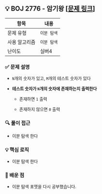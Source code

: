 ## 💡 BOJ 2776 - 암기왕 [[문제 링크](https://www.acmicpc.net/problem/2776)]

| 항목 | 내용 |
|------|------|
| 문제 유형 | `이분 탐색` |
| 사용 알고리즘 | `이분 탐색` |
| 난이도 | 실버4 |

### ✅ 문제 설명
- `N`개의 숫자가 있고, `M`개의 테스트 숫자가 있다

- **테스트 숫자가 `N`개의 숫자에 존재하는지 출력한다**
	- 존재하면 `1` 출력

	- 존재하지 않으면 `0` 출력

### 🔍 풀이 접근
- 이분 탐색 한다

### 💡 핵심 로직
- 이분 탐색 한다
	
### 📌 배운 점
- 이분 탐색 포맷을 다시 공부했습니다.